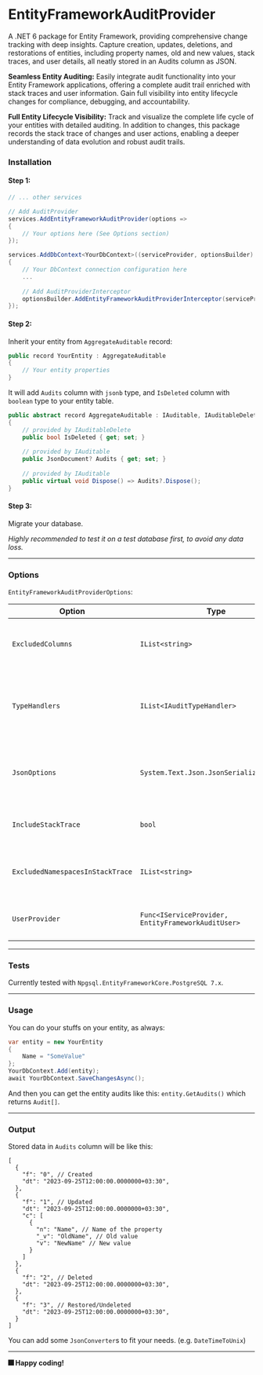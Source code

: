 # EntityFrameworkAuditProvider
A .NET 6 package for Entity Framework, providing comprehensive change tracking with deep insights. Capture creation, updates, deletions, and restorations of entities, including property names, old and new values, stack traces, and user details, all neatly stored in an Audits column as JSON.

**Seamless Entity Auditing:** Easily integrate audit functionality into your Entity Framework applications, offering a complete audit trail enriched with stack traces and user information. Gain full visibility into entity lifecycle changes for compliance, debugging, and accountability.

**Full Entity Lifecycle Visibility:** Track and visualize the complete life cycle of your entities with detailed auditing. In addition to changes, this package records the stack trace of changes and user actions, enabling a deeper understanding of data evolution and robust audit trails.

### Installation
#### Step 1:
```csharp
// ... other services

// Add AuditProvider
services.AddEntityFrameworkAuditProvider(options =>
{
    // Your options here (See Options section)
});

services.AddDbContext<YourDbContext>((serviceProvider, optionsBuilder) =>
{
    // Your DbContext connection configuration here
    ...
    
    // Add AuditProviderInterceptor
    optionsBuilder.AddEntityFrameworkAuditProviderInterceptor(serviceProvider);
});
```

#### Step 2:
Inherit your entity from `AggregateAuditable` record:
```csharp
public record YourEntity : AggregateAuditable
{
    // Your entity properties
}
```
It will add `Audits` column with `jsonb` type, and `IsDeleted` column with `boolean` type to your entity table.
```csharp
public abstract record AggregateAuditable : IAuditable, IAuditableDelete
{
    // provided by IAuditableDelete
    public bool IsDeleted { get; set; }
    
    // provided by IAuditable
    public JsonDocument? Audits { get; set; }
    
    // provided by IAuditable
    public virtual void Dispose() => Audits?.Dispose();
}
```

#### Step 3:
Migrate your database.

_Highly recommended to test it on a test database first, to avoid any data loss._

---
### Options
`EntityFrameworkAuditProviderOptions`:

| Option                           | Type                                                | Description                                                              | Default                                                                                                                            |
|----------------------------------|-----------------------------------------------------|--------------------------------------------------------------------------|------------------------------------------------------------------------------------------------------------------------------------|
| `ExcludedColumns`                | `IList<string>`                                     | Columns to being excluded from auditing                                  | `Audits`                                                                                                                           |
| `TypeHandlers`                   | `IList<IAuditTypeHandler>`                          | Handlers to check if the changed value is eligible to be audited or not  | Empty. Two type handlers are already implemented as `AuditDateTimeHandler` and `AuditListHandler` which can be added to this list  |
| `JsonOptions`                    | `System.Text.Json.JsonSerializerOptions`            | Json serializer options to serialize and deserialize audits              |                                                                                                                                    |
| `IncludeStackTrace`              | `bool`                                              | Include stack trace in audit records                                     | `false`                                                                                                                            |
| `ExcludedNamespacesInStackTrace` | `IList<string>`                                     | Namespaces to be excluded from stack trace                               | `System`, `Microsoft`                                                                                                              |
| `UserProvider`                   | `Func<IServiceProvider, EntityFrameworkAuditUser>`  | User provider to get current user id                                     | `null`                                                                                                                             |

---
### Tests
Currently tested with `Npgsql.EntityFrameworkCore.PostgreSQL 7.x`.

---
### Usage
You can do your stuffs on your entity, as always:
```csharp
var entity = new YourEntity
{
    Name = "SomeValue"
};
YourDbContext.Add(entity);
await YourDbContext.SaveChangesAsync();
```

And then you can get the entity audits like this: `entity.GetAudits()` which returns `Audit[]`.

---
### Output
Stored data in `Audits` column will be like this:
```json5
[
  {
    "f": "0", // Created
    "dt": "2023-09-25T12:00:00.0000000+03:30",
  },
  {
    "f": "1", // Updated
    "dt": "2023-09-25T12:00:00.0000000+03:30",
    "c": [
      {
        "n": "Name", // Name of the property
        "_v": "OldName", // Old value
        "v": "NewName" // New value
      }
    ]
  },
  {
    "f": "2", // Deleted
    "dt": "2023-09-25T12:00:00.0000000+03:30",
  },
  {
    "f": "3", // Restored/Undeleted
    "dt": "2023-09-25T12:00:00.0000000+03:30",
  }
]
```
You can add some `JsonConverter`s to fit your needs. (e.g. `DateTimeToUnix`)

---
**🎆 Happy coding!**